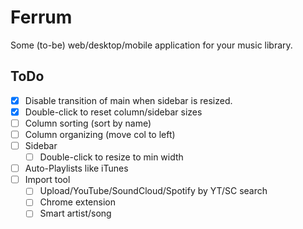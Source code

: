# Ferrum
Some (to-be) web/desktop/mobile application for your music library.

## ToDo
- [x] Disable transition of main when sidebar is resized.
- [x] Double-click to reset column/sidebar sizes
- [ ] Column sorting (sort by name)
- [ ] Column organizing (move col to left)
- [ ] Sidebar
    - [ ] Double-click to resize to min width
- [ ] Auto-Playlists like iTunes
- [ ] Import tool
    - [ ] Upload/YouTube/SoundCloud/Spotify by YT/SC search
    - [ ] Chrome extension
    - [ ] Smart artist/song
